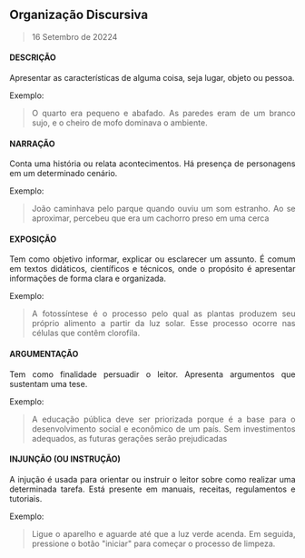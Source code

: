 <div align='justify'>

## Organização Discursiva

>16 Setembro de 20224

#### DESCRIÇÃO

Apresentar as características de alguma coisa, seja lugar, objeto ou pessoa.

Exemplo:

>O quarto era pequeno e abafado. As paredes eram de um branco sujo, e o cheiro de mofo dominava o ambiente.

#### NARRAÇÃO

Conta uma história ou relata acontecimentos. Há presença de personagens em um determinado cenário.

Exemplo:

>João caminhava pelo parque quando ouviu um som estranho. Ao se aproximar, percebeu que era um cachorro preso em uma cerca

#### EXPOSIÇÃO

Tem como objetivo informar, explicar ou esclarecer um assunto. É comum em textos didáticos, científicos e técnicos, onde o propósito é apresentar informações de forma clara e organizada.

Exemplo: 

>A fotossíntese é o processo pelo qual as plantas produzem seu próprio alimento a partir da luz solar. Esse processo ocorre nas células que contêm clorofila.

#### ARGUMENTAÇÃO

Tem como finalidade persuadir o leitor. Apresenta argumentos que sustentam uma tese.

Exemplo:

>A educação pública deve ser priorizada porque é a base para o desenvolvimento social e econômico de um país. Sem investimentos adequados, as futuras gerações serão prejudicadas

#### INJUNÇÃO (OU INSTRUÇÃO)

A injução é usada para orientar ou instruir o leitor sobre como realizar uma determinada tarefa. Está presente em manuais, receitas, regulamentos e tutoriais.

Exemplo:

>Ligue o aparelho e aguarde até que a luz verde acenda. Em seguida, pressione o botão "iniciar" para começar o processo de limpeza.

</div>